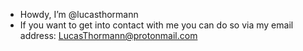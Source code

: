- Howdy, I’m @lucasthormann
- If you want to get into contact with me you can do so via my email address: LucasThormann@protonmail.com

<!---
lucasthormann/lucasthormann is a ✨ special ✨ repository because its `README.md` (this file) appears on your GitHub profile.
You can click the Preview link to take a look at your changes.
--->
